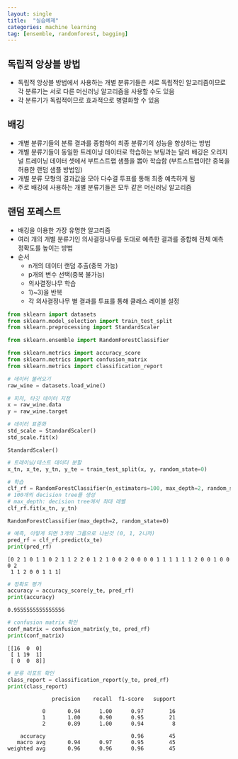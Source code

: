 ```yaml
---
layout: single
title:  "실습예제"
categories: machine learning
tag: [ensemble, randomforest, bagging]
---
```


## 독립적 앙상블 방법

- 독립적 앙상블 방법에서 사용하는 개별 분류기들은 서로 독립적인 알고리즘이므로 각 분류기는 서로 다른 머신러닝 알고리즘을 사용할 수도 있음
- 각 분류기가 독립적이므로 효과적으로 병렬화할 수 있음

## 배깅
- 개별 분류기들의 분류 결과를 종합하여 최종 분류기의 성능을 향상하는 방법
- 개별 분류기들이 동일한 트레이닝 데이터로 학습하는 보팅과는 달리 배깅은 오리지널 트레이닝 데이터 셋에서 부트스트랩 샘플을 뽑아 학습함 (부트스트랩이란 중복을 허용한 랜덤 샘플 방법임)
- 개별 분류 모형의 결과값을 모아 다수결 투표를 통해 최종 예측하게 됨
- 주로 배깅에 사용하는 개별 분류기들은 모두 같은 머신러닝 알고리즘

## 랜덤 포레스트
- 배깅을 이용한 가장 유명한 알고리즘
- 여러 개의 개별 분류기인 의사결정나무를 토대로 예측한 결과를 종합해 전체 예측 정확도를 높이는 방법
- 순서
    - n개의 데이터 랜덤 추출(중복 가능)
    - p개의 변수 선택(중복 불가능)
    - 의사결정나무 학습
    - 1)~3)을 반복
    - 각 의사결정나무 별 결과를 투표를 통해 클래스 레이블 설정


```python
from sklearn import datasets
from sklearn.model_selection import train_test_split
from sklearn.preprocessing import StandardScaler

from sklearn.ensemble import RandomForestClassifier

from sklearn.metrics import accuracy_score
from sklearn.metrics import confusion_matrix
from sklearn.metrics import classification_report
```


```python
# 데이터 불러오기
raw_wine = datasets.load_wine()
```


```python
# 피처, 타깃 데이터 지정
x = raw_wine.data
y = raw_wine.target
```


```python
# 데이터 표준화
std_scale = StandardScaler()
std_scale.fit(x)
```




    StandardScaler()




```python
# 트레이닝/테스트 데이터 분할
x_tn, x_te, y_tn, y_te = train_test_split(x, y, random_state=0)
```


```python
# 학습
clf_rf = RandomForestClassifier(n_estimators=100, max_depth=2, random_state=0)
# 100개의 decision tree를 생성
# max_depth: decision tree에서 최대 레벨
clf_rf.fit(x_tn, y_tn)
```




    RandomForestClassifier(max_depth=2, random_state=0)




```python
# 예측, 이렇게 되면 3개의 그룹으로 나뉜것 (0, 1, 2니까)
pred_rf = clf_rf.predict(x_te)
print(pred_rf)
```

    [0 2 1 0 1 1 0 2 1 1 2 2 0 1 2 1 0 0 2 0 0 0 0 1 1 1 1 1 1 2 0 0 1 0 0 0 2
     1 1 2 0 0 1 1 1]
    


```python
# 정확도 평가
accuracy = accuracy_score(y_te, pred_rf)
print(accuracy)
```

    0.9555555555555556
    


```python
# confusion matrix 확인
conf_matrix = confusion_matrix(y_te, pred_rf)
print(conf_matrix)
```

    [[16  0  0]
     [ 1 19  1]
     [ 0  0  8]]
    


```python
# 분류 리포트 확인
class_report = classification_report(y_te, pred_rf)
print(class_report)
```

                  precision    recall  f1-score   support
    
               0       0.94      1.00      0.97        16
               1       1.00      0.90      0.95        21
               2       0.89      1.00      0.94         8
    
        accuracy                           0.96        45
       macro avg       0.94      0.97      0.95        45
    weighted avg       0.96      0.96      0.96        45
    
    
